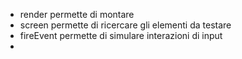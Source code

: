 - render permette di montare
- screen permette di ricercare gli elementi da testare
- fireEvent permette di simulare interazioni di input
- 